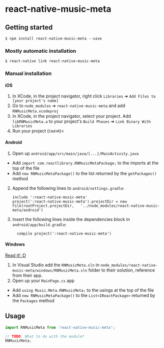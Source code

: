 
# react-native-music-meta

## Getting started

`$ npm install react-native-music-meta --save`

### Mostly automatic installation

`$ react-native link react-native-music-meta`

### Manual installation


#### iOS

1. In XCode, in the project navigator, right click `Libraries` ➜ `Add Files to [your project's name]`
2. Go to `node_modules` ➜ `react-native-music-meta` and add `RNMusicMeta.xcodeproj`
3. In XCode, in the project navigator, select your project. Add `libRNMusicMeta.a` to your project's `Build Phases` ➜ `Link Binary With Libraries`
4. Run your project (`Cmd+R`)<

#### Android

1. Open up `android/app/src/main/java/[...]/MainActivity.java`
  - Add `import com.reactlibrary.RNMusicMetaPackage;` to the imports at the top of the file
  - Add `new RNMusicMetaPackage()` to the list returned by the `getPackages()` method
2. Append the following lines to `android/settings.gradle`:
  	```
  	include ':react-native-music-meta'
  	project(':react-native-music-meta').projectDir = new File(rootProject.projectDir, 	'../node_modules/react-native-music-meta/android')
  	```
3. Insert the following lines inside the dependencies block in `android/app/build.gradle`:
  	```
      compile project(':react-native-music-meta')
  	```

#### Windows
[Read it! :D](https://github.com/ReactWindows/react-native)

1. In Visual Studio add the `RNMusicMeta.sln` in `node_modules/react-native-music-meta/windows/RNMusicMeta.sln` folder to their solution, reference from their app.
2. Open up your `MainPage.cs` app
  - Add `using Music.Meta.RNMusicMeta;` to the usings at the top of the file
  - Add `new RNMusicMetaPackage()` to the `List<IReactPackage>` returned by the `Packages` method


## Usage
```javascript
import RNMusicMeta from 'react-native-music-meta';

// TODO: What to do with the module?
RNMusicMeta;
```
  